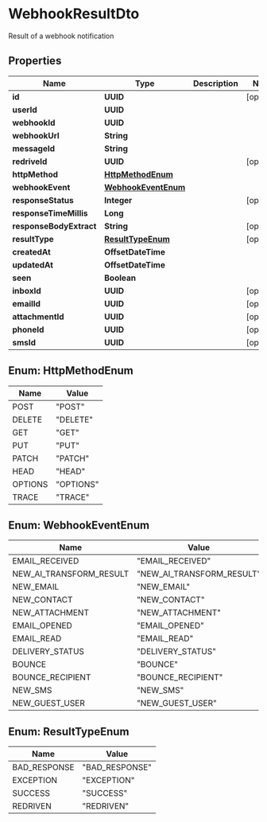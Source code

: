 

# WebhookResultDto

Result of a webhook notification

## Properties

| Name | Type | Description | Notes |
|------------ | ------------- | ------------- | -------------|
|**id** | **UUID** |  |  [optional] |
|**userId** | **UUID** |  |  |
|**webhookId** | **UUID** |  |  |
|**webhookUrl** | **String** |  |  |
|**messageId** | **String** |  |  |
|**redriveId** | **UUID** |  |  [optional] |
|**httpMethod** | [**HttpMethodEnum**](#HttpMethodEnum) |  |  |
|**webhookEvent** | [**WebhookEventEnum**](#WebhookEventEnum) |  |  |
|**responseStatus** | **Integer** |  |  [optional] |
|**responseTimeMillis** | **Long** |  |  |
|**responseBodyExtract** | **String** |  |  [optional] |
|**resultType** | [**ResultTypeEnum**](#ResultTypeEnum) |  |  [optional] |
|**createdAt** | **OffsetDateTime** |  |  |
|**updatedAt** | **OffsetDateTime** |  |  |
|**seen** | **Boolean** |  |  |
|**inboxId** | **UUID** |  |  [optional] |
|**emailId** | **UUID** |  |  [optional] |
|**attachmentId** | **UUID** |  |  [optional] |
|**phoneId** | **UUID** |  |  [optional] |
|**smsId** | **UUID** |  |  [optional] |



## Enum: HttpMethodEnum

| Name | Value |
|---- | -----|
| POST | &quot;POST&quot; |
| DELETE | &quot;DELETE&quot; |
| GET | &quot;GET&quot; |
| PUT | &quot;PUT&quot; |
| PATCH | &quot;PATCH&quot; |
| HEAD | &quot;HEAD&quot; |
| OPTIONS | &quot;OPTIONS&quot; |
| TRACE | &quot;TRACE&quot; |



## Enum: WebhookEventEnum

| Name | Value |
|---- | -----|
| EMAIL_RECEIVED | &quot;EMAIL_RECEIVED&quot; |
| NEW_AI_TRANSFORM_RESULT | &quot;NEW_AI_TRANSFORM_RESULT&quot; |
| NEW_EMAIL | &quot;NEW_EMAIL&quot; |
| NEW_CONTACT | &quot;NEW_CONTACT&quot; |
| NEW_ATTACHMENT | &quot;NEW_ATTACHMENT&quot; |
| EMAIL_OPENED | &quot;EMAIL_OPENED&quot; |
| EMAIL_READ | &quot;EMAIL_READ&quot; |
| DELIVERY_STATUS | &quot;DELIVERY_STATUS&quot; |
| BOUNCE | &quot;BOUNCE&quot; |
| BOUNCE_RECIPIENT | &quot;BOUNCE_RECIPIENT&quot; |
| NEW_SMS | &quot;NEW_SMS&quot; |
| NEW_GUEST_USER | &quot;NEW_GUEST_USER&quot; |



## Enum: ResultTypeEnum

| Name | Value |
|---- | -----|
| BAD_RESPONSE | &quot;BAD_RESPONSE&quot; |
| EXCEPTION | &quot;EXCEPTION&quot; |
| SUCCESS | &quot;SUCCESS&quot; |
| REDRIVEN | &quot;REDRIVEN&quot; |



